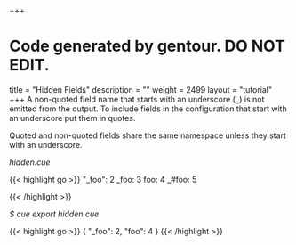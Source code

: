+++
# Code generated by gentour. DO NOT EDIT.
title = "Hidden Fields"
description = ""
weight = 2499
layout = "tutorial"
+++
A non-quoted field name that starts with an underscore (`_`) is not
emitted from the output.
To include fields in the configuration that start with an underscore
put them in quotes.

Quoted and non-quoted fields share the same namespace unless they start
with an underscore.


<a id="td-block-padding" class="td-offset-anchor"></a>
<section class="row td-box td-box--white td-box--gradient td-box--height-auto">
<div class="col-lg-6 mr-0">
<i>hidden.cue</i>
<p>
{{< highlight go >}}
"_foo": 2
_foo:   3
foo:    4
_#foo:  5

{{< /highlight >}}
<br>
</div>

<div class="col-lg-6 ml-0"><i>$ cue export hidden.cue</i>
<p>
{{< highlight go >}}
{
    "_foo": 2,
    "foo": 4
}
{{< /highlight >}}
</div>
</section>